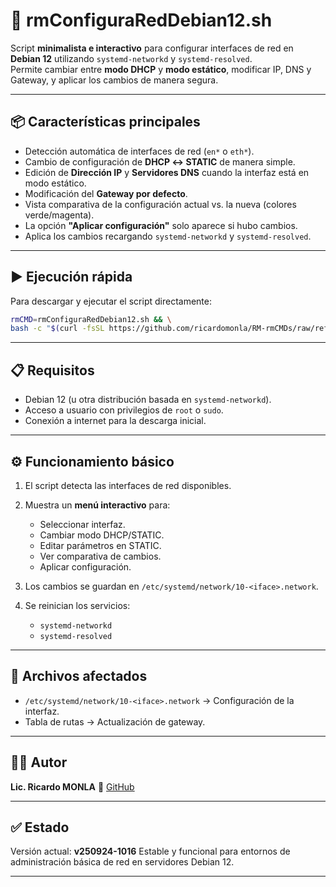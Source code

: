 # 🚀 rmConfiguraRedDebian12.sh

Script **minimalista e interactivo** para configurar interfaces de red en **Debian 12** utilizando `systemd-networkd` y `systemd-resolved`.  
Permite cambiar entre **modo DHCP** y **modo estático**, modificar IP, DNS y Gateway, y aplicar los cambios de manera segura.

---

## 📦 Características principales

- Detección automática de interfaces de red (`en*` o `eth*`).
- Cambio de configuración de **DHCP ↔ STATIC** de manera simple.
- Edición de **Dirección IP** y **Servidores DNS** cuando la interfaz está en modo estático.
- Modificación del **Gateway por defecto**.
- Vista comparativa de la configuración actual vs. la nueva (colores verde/magenta).
- La opción **"Aplicar configuración"** solo aparece si hubo cambios.
- Aplica los cambios recargando `systemd-networkd` y `systemd-resolved`.

---

## ▶️ Ejecución rápida

Para descargar y ejecutar el script directamente:

```bash
rmCMD=rmConfiguraRedDebian12.sh && \
bash -c "$(curl -fsSL https://github.com/ricardomonla/RM-rmCMDs/raw/refs/heads/main/rmConfiguraRedDebian12/${rmCMD})"
````

---

## 📋 Requisitos

* Debian 12 (u otra distribución basada en `systemd-networkd`).
* Acceso a usuario con privilegios de `root` o `sudo`.
* Conexión a internet para la descarga inicial.

---

## ⚙️ Funcionamiento básico

1. El script detecta las interfaces de red disponibles.
2. Muestra un **menú interactivo** para:

   * Seleccionar interfaz.
   * Cambiar modo DHCP/STATIC.
   * Editar parámetros en STATIC.
   * Ver comparativa de cambios.
   * Aplicar configuración.
3. Los cambios se guardan en `/etc/systemd/network/10-<iface>.network`.
4. Se reinician los servicios:

   * `systemd-networkd`
   * `systemd-resolved`

---

## 📂 Archivos afectados

* `/etc/systemd/network/10-<iface>.network` → Configuración de la interfaz.
* Tabla de rutas → Actualización de gateway.

---

## 🧑‍💻 Autor

**Lic. Ricardo MONLA**
🔗 [GitHub](https://github.com/ricardomonla)

---

## ✅ Estado

Versión actual: **v250924-1016**
Estable y funcional para entornos de administración básica de red en servidores Debian 12.

---
